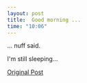 ```yaml
---
layout: post
title:  Good morning ...
time: "10:06"
---
```


... nuff said.

I'm still sleeping...

[Original Post](http://users.livejournal.com/__anti/357.html)

